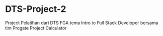 # DTS-Project-2
Project Pelatihan dari DTS FGA tema Intro to Full Stack Developer bersama tim Progate
Project Calculator 
